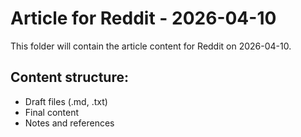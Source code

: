 # Article for Reddit - 2026-04-10

This folder will contain the article content for Reddit on 2026-04-10.

## Content structure:
- Draft files (.md, .txt)
- Final content
- Notes and references
